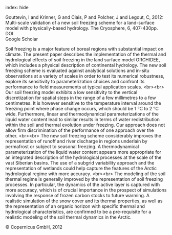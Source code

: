 index: hide

<div class="Citation">

  <div class="Citation-body">
    <div class="Citation-text">Gouttevin, I and Krinner, G and Ciais, P and Polcher, J and Legout, C, 2012: Multi-scale validation of a new soil freezing scheme for a land-surface model with physically-based hydrology. <span class="Article-journal">The Cryosphere, </span><span class="Article-volume">6, </span>407-430pp.</div>
    <div class="Citation-links">
      <div class="CitationLink" data-href="https://doi.org/10.5194/tc-6-407-2012">
        <div class="CitationLink-icon CitationLink-Doi"></div>
        <div class="CitationLink-text">DOI</div>
      </div>
      <div class="CitationLink" data-href="https://scholar.google.com/scholar?q=10.5194/tc-6-407-2012">
        <div class="CitationLink-icon CitationLink-Scholar"></div>
        <div class="CitationLink-text">Google Scholar</div>
      </div>
    </div>
  </div>
</div>

Soil freezing is a major feature of boreal regions with substantial impact on climate. The present paper describes the implementation of the thermal and hydrological effects of soil freezing in the land surface model ORCHIDEE, which includes a physical description of continental hydrology. The new soil freezing scheme is evaluated against analytical solutions and in-situ observations at a variety of scales in order to test its numerical robustness, explore its sensitivity to parameterization choices and confront its performance to field measurements at typical application scales. &lt;br&gt;&lt;br&gt; Our soil freezing model exhibits a low sensitivity to the vertical discretization for spatial steps in the range of a few millimetres to a few centimetres. It is however sensitive to the temperature interval around the freezing point where phase change occurs, which should be 1 °C to 2 °C wide. Furthermore, linear and thermodynamical parameterizations of the liquid water content lead to similar results in terms of water redistribution within the soil and thermal evolution under freezing. Our approach does not allow firm discrimination of the performance of one approach over the other. &lt;br&gt;&lt;br&gt; The new soil freezing scheme considerably improves the representation of runoff and river discharge in regions underlain by permafrost or subject to seasonal freezing. A thermodynamical parameterization of the liquid water content appears more appropriate for an integrated description of the hydrological processes at the scale of the vast Siberian basins. The use of a subgrid variability approach and the representation of wetlands could help capture the features of the Arctic hydrological regime with more accuracy. &lt;br&gt;&lt;br&gt; The modeling of the soil thermal regime is generally improved by the representation of soil freezing processes. In particular, the dynamics of the active layer is captured with more accuracy, which is of crucial importance in the prospect of simulations involving the response of frozen carbon stocks to future warming. A realistic simulation of the snow cover and its thermal properties, as well as the representation of an organic horizon with specific thermal and hydrological characteristics, are confirmed to be a pre-requisite for a realistic modeling of the soil thermal dynamics in the Arctic.

<div class="Citation-copy">
&copy; Copernicus GmbH, 2012
</div>